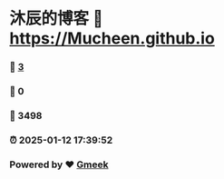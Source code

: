 # 沐辰的博客 :link: https://Mucheen.github.io 
### :page_facing_up: [3](https://Mucheen.github.io/tag.html) 
### :speech_balloon: 0 
### :hibiscus: 3498 
### :alarm_clock: 2025-01-12 17:39:52 
### Powered by :heart: [Gmeek](https://github.com/Meekdai/Gmeek)

